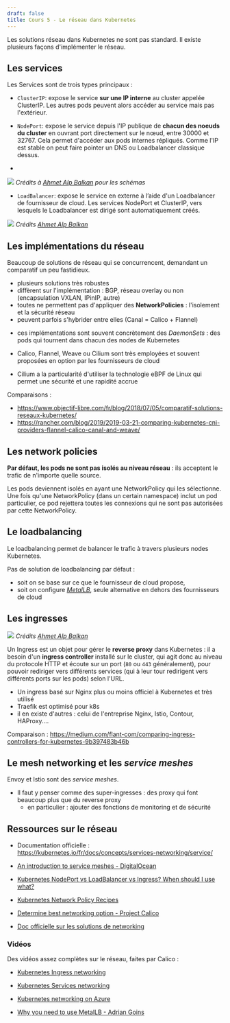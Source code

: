 ```yaml
---
draft: false
title: Cours 5 - Le réseau dans Kubernetes
---
```


Les solutions réseau dans Kubernetes ne sont pas standard.
Il existe plusieurs façons d'implémenter le réseau.

## Les services

<!-- FIXME: SCHEMAS

https://medium.com/google-cloud/kubernetes-nodeport-vs-loadbalancer-vs-ingress-when-should-i-use-what-922f010849e0
 -->

Les Services sont de trois types principaux :

- `ClusterIP`: expose le service **sur une IP interne** au cluster appelée ClusterIP. Les autres pods peuvent alors accéder au service mais pas l'extérieur.

- `NodePort`: expose le service depuis l'IP publique de **chacun des noeuds du cluster** en ouvrant port directement sur le nœud, entre 30000 et 32767. Cela permet d'accéder aux pods internes répliqués. Comme l'IP est stable on peut faire pointer un DNS ou Loadbalancer classique dessus.
- 
![](../../public/images/kubernetes/nodeport.png)
*Crédits à [Ahmet Alp Balkan](https://medium.com/@ahmetb) pour les schémas*

- `LoadBalancer`: expose le service en externe à l’aide d'un Loadbalancer de fournisseur de cloud. Les services NodePort et ClusterIP, vers lesquels le Loadbalancer est dirigé sont automatiquement créés.

![](../../public/images/kubernetes/loadbalancer.png)
*Crédits [Ahmet Alp Balkan](https://medium.com/@ahmetb)*

## Les implémentations du réseau

Beaucoup de solutions de réseau qui se concurrencent, demandant un comparatif un peu fastidieux.

  - plusieurs solutions très robustes
  - diffèrent sur l'implémentation : BGP, réseau overlay ou non (encapsulation VXLAN, IPinIP, autre)
  - toutes ne permettent pas d'appliquer des **NetworkPolicies** : l'isolement et la sécurité réseau
  - peuvent parfois s'hybrider entre elles (Canal = Calico + Flannel)
  <!-- - ou être plus ou moins compatible avec des *service meshes* (Envoy, Istio) -->
  - ces implémentations sont souvent concrètement des *DaemonSets* : des pods qui tournent dans chacun des nodes de Kubernetes

- Calico, Flannel, Weave ou Cilium sont très employées et souvent proposées en option par les fournisseurs de cloud
- Cilium a la particularité d'utiliser la technologie eBPF de Linux qui permet une sécurité et une rapidité accrue

Comparaisons :
- <https://www.objectif-libre.com/fr/blog/2018/07/05/comparatif-solutions-reseaux-kubernetes/>
- <https://rancher.com/blog/2019/2019-03-21-comparing-kubernetes-cni-providers-flannel-calico-canal-and-weave/>

## Les network policies
<!-- Schema static/images/kubernetes/ahmetb_networkpolicies.gif ? CREDITER ou refaire -->
**Par défaut, les pods ne sont pas isolés au niveau réseau** : ils acceptent le trafic de n'importe quelle source.

Les pods deviennent isolés en ayant une NetworkPolicy qui les sélectionne. Une fois qu'une NetworkPolicy (dans un certain namespace) inclut un pod particulier, ce pod rejettera toutes les connexions qui ne sont pas autorisées par cette NetworkPolicy.

## Le loadbalancing

Le loadbalancing permet de balancer le trafic à travers plusieurs nodes Kubernetes.

Pas de solution de loadbalancing par défaut :
- soit on se base sur ce que le fournisseur de cloud propose,
- soit on configure [*MetalLB*](https://metallb.universe.tf/), seule alternative en dehors des fournisseurs de cloud

## Les ingresses

![](../../public/images/kubernetes/ingress.png)
*Crédits [Ahmet Alp Balkan](https://medium.com/@ahmetb)*


Un Ingress est un objet pour gérer le **reverse proxy** dans Kubernetes : il a besoin d'un **ingress controller** installé sur le cluster, qui agit donc au niveau du protocole HTTP et écoute sur un port (`80` ou `443` généralement), pour pouvoir rediriger vers différents services (qui à leur tour redirigent vers différents ports sur les pods) selon l'URL.

- Un ingress basé sur Nginx plus ou moins officiel à Kubernetes et très utilisé
- Traefik est optimisé pour k8s
- il en existe d'autres : celui de l'entreprise Nginx, Istio, Contour, HAProxy....

Comparaison : <https://medium.com/flant-com/comparing-ingress-controllers-for-kubernetes-9b397483b46b>

## Le mesh networking et les *service meshes*
Envoy et Istio sont des *service meshes*.
- Il faut y penser comme des super-ingresses : des proxy qui font beaucoup plus que du reverse proxy
  - en particulier : ajouter des fonctions de monitoring et de sécurité
  <!-- - ils s'adaptent plus ou moins bien à une solution réseau particulière -->

## Ressources sur le réseau

- Documentation officielle : <https://kubernetes.io/fr/docs/concepts/services-networking/service/>

- [An introduction to service meshes - DigitalOcean](ttps://www.digitalocean.com/community/tutorials/an-introduction-to-service-meshes)

- [Kubernetes NodePort vs LoadBalancer vs Ingress? When should I use what?](https://medium.com/google-cloud/kubernetes-nodeport-vs-loadbalancer-vs-ingress-when-should-i-use-what-922f010849e0)

- [Kubernetes Network Policy Recipes](https://github.com/ahmetb/kubernetes-network-policy-recipes)

- [Determine best networking option - Project Calico](https://docs.projectcalico.org/networking/determine-best-networking)

- [Doc officielle sur les solutions de networking](https://kubernetes.io/docs/concepts/cluster-administration/networking/)

### Vidéos

Des vidéos assez complètes sur le réseau, faites par Calico :
- [Kubernetes Ingress networking](https://www.youtube.com/watch?v=40VfZ_nIFWI&list=PLoWxE_5hnZUZMWrEON3wxMBoIZvweGeiq&index=5)
- [Kubernetes Services networking](https://www.youtube.com/watch?v=NFApeJRXos4&list=PLoWxE_5hnZUZMWrEON3wxMBoIZvweGeiq&index=4)
- [Kubernetes networking on Azure](https://www.youtube.com/watch?v=JyLtg_SJ1lo&list=PLoWxE_5hnZUZMWrEON3wxMBoIZvweGeiq&index=2)

- [Why you need to use MetalLB -  Adrian Goins](https://www.youtube.com/watch?v=Ytc24Y0YrXE)


<!-- 
Pas confondre ingress et egress comme NetworkPolicy et Ingress resource -->


<!-- - MetalLB is simply a way to use LoadBalancer when not captive from big Google Microsoft or Amazon cloud (no official K8s solution) : https://metallb.universe.tf/  -->

<!-- 
## Network Plugins
Network plugins in Kubernetes come in a few flavors:

* CNI plugins: adhere to the Container Network Interface (CNI) specification, designed for interoperability.
* Kubenet plugin: implements basic cbr0 using the bridge and host-local CNI plugins

---

- **Network policies** : Faire un petit tableau avec Cilium / Calico / Kubenet etc et ce qu'ils font et si CNI ou non
- Dire que pas confondre avec **services meshes** Istio / Pilot etc.
- Ni avec **ingress controllers** !!! https://medium.com/flant-com/comparing-ingress-controllers-for-kubernetes-9b397483b46b


- Service Topology enables a service to route traffic based upon the Node topology of the cluster : https://kubernetes.io/docs/concepts/services-networking/service-topology/


- Rappel layer 2/3 layer 4 layer 7 ?

---
 -->

<!--
Pitch MetalLB :
Kubernetes does not offer an implementation of network load-balancers (Services of type LoadBalancer) for bare metal clusters. The implementations of Network LB that Kubernetes does ship with are all glue code that calls out to various IaaS platforms (GCP, AWS, Azure…). If you’re not running on a supported IaaS platform (GCP, AWS, Azure…), LoadBalancers will remain in the “pending” state indefinitely when created.

Bare metal cluster operators are left with two lesser tools to bring user traffic into their clusters, “NodePort” and “externalIPs” services. Both of these options have significant downsides for production use, which makes bare metal clusters second class citizens in the Kubernetes ecosystem.

MetalLB aims to redress this imbalance by offering a Network LB implementation that integrates with standard network equipment, so that external services on bare metal clusters also “just work” as much as possible.


-->
